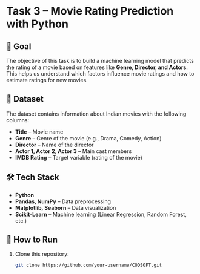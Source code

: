 # Task 3 – Movie Rating Prediction with Python

## 🎯 Goal
The objective of this task is to build a machine learning model that predicts the rating of a movie based on features like **Genre, Director, and Actors**.  
This helps us understand which factors influence movie ratings and how to estimate ratings for new movies.

## 📂 Dataset
The dataset contains information about Indian movies with the following columns:
- **Title** – Movie name
- **Genre** – Genre of the movie (e.g., Drama, Comedy, Action)
- **Director** – Name of the director
- **Actor 1, Actor 2, Actor 3** – Main cast members
- **IMDB Rating** – Target variable (rating of the movie)

## 🛠️ Tech Stack
- **Python**
- **Pandas, NumPy** – Data preprocessing
- **Matplotlib, Seaborn** – Data visualization
- **Scikit-Learn** – Machine learning (Linear Regression, Random Forest, etc.)

## 🚀 How to Run
1. Clone this repository:
   ```bash
   git clone https://github.com/your-username/CODSOFT.git
